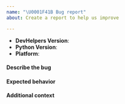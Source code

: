 ```yaml
---
name: "\U0001F41B Bug report"
about: Create a report to help us improve

---
```


<!--
Thank you for reporting a possible bug in DevHelpers.
Please fill in as much of the template below as you can.

Platform: output of `uname -a` (UNIX), or version and 32 or 64-bit (Windows)
-->

- **DevHelpers Version**:
- **Python Version**:
- **Platform**:

#### Describe the bug
<!-- A clear and concise description of what the bug is. -->


#### Expected behavior
<!-- A clear and concise description of what you expected to happen. -->


#### Additional context
<!-- Add any other context about the problem here. -->
